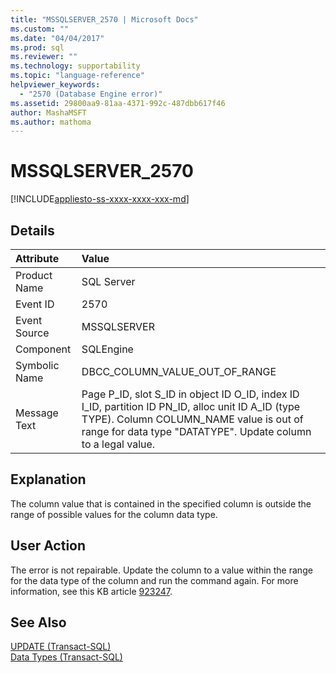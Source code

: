 ```yaml
---
title: "MSSQLSERVER_2570 | Microsoft Docs"
ms.custom: ""
ms.date: "04/04/2017"
ms.prod: sql
ms.reviewer: ""
ms.technology: supportability
ms.topic: "language-reference"
helpviewer_keywords: 
  - "2570 (Database Engine error)"
ms.assetid: 29800aa9-81aa-4371-992c-487dbb617f46
author: MashaMSFT
ms.author: mathoma
---
```

# MSSQLSERVER_2570
[!INCLUDE[appliesto-ss-xxxx-xxxx-xxx-md](../../includes/appliesto-ss-xxxx-xxxx-xxx-md.md)]
  
## Details  
  
| Attribute | Value |  
| :-------- | :---- |  
|Product Name|SQL Server|  
|Event ID|2570|  
|Event Source|MSSQLSERVER|  
|Component|SQLEngine|  
|Symbolic Name|DBCC_COLUMN_VALUE_OUT_OF_RANGE|  
|Message Text|Page P_ID, slot S_ID in object ID O_ID, index ID I_ID, partition ID PN_ID, alloc unit ID A_ID (type TYPE). Column COLUMN_NAME value is out of range for data type "DATATYPE". Update column to a legal value.|  
  
## Explanation  
The column value that is contained in the specified column is outside the range of possible values for the column data type.  
  
## User Action  
The error is not repairable. Update the column to a value within the range for the data type of the column and run the command again.  For more information, see this KB article [923247](https://support.microsoft.com/kb/923247).  
  
## See Also  
[UPDATE &#40;Transact-SQL&#41;](~/t-sql/queries/update-transact-sql.md)  
[Data Types &#40;Transact-SQL&#41;](~/t-sql/data-types/data-types-transact-sql.md)  
  
